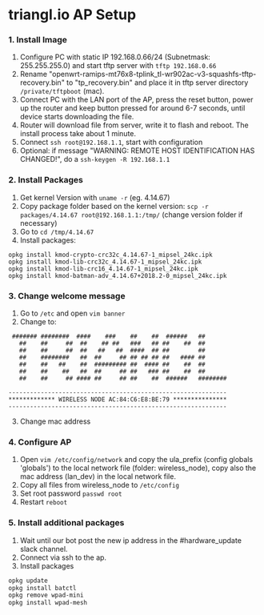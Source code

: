 # triangl.io AP Setup
### 1. Install Image
1. Configure PC with static IP 192.168.0.66/24 (Subnetmask: 255.255.255.0) and start tftp server with `tftp 192.168.0.66`
2. Rename "openwrt-ramips-mt76x8-tplink_tl-wr902ac-v3-squashfs-tftp-recovery.bin"
   to "tp_recovery.bin" and place it in tftp server directory `/private/tftpboot` (mac).
3. Connect PC with the LAN port of the AP, press the reset button, power up
   the router and keep button pressed for around 6-7 seconds, until
   device starts downloading the file.
4. Router will download file from server, write it to flash and reboot. The install process take about 1 minute.
5. Connect `ssh root@192.168.1.1`, start with configuration
6. Optional: if message "WARNING: REMOTE HOST IDENTIFICATION HAS CHANGED!", do a `ssh-keygen -R 192.168.1.1`

### 2. Install Packages
1. Get kernel Version with `uname -r` (eg. 4.14.67)
2. Copy package folder based on the kernel version: `scp -r packages/4.14.67 root@192.168.1.1:/tmp/` (change version folder if necessary)
3. Go to `cd /tmp/4.14.67` 
4. Install packages:
```opkg install kmod-crypto-hash_4.14.67-1_mipsel_24kc.ipk
opkg install kmod-crypto-crc32c_4.14.67-1_mipsel_24kc.ipk
opkg install kmod-lib-crc32c_4.14.67-1_mipsel_24kc.ipk
opkg install kmod-lib-crc16_4.14.67-1_mipsel_24kc.ipk
opkg install kmod-batman-adv_4.14.67+2018.2-0_mipsel_24kc.ipk
```

### 3. Change welcome message
1. Go to `/etc` and open `vim banner`
2. Change to:
```
 ####### ########  ####    ###    ##    ##  ######   ##
   ##    ##     ##  ##    ## ##   ###   ## ##    ##  ##
   ##    ##     ##  ##   ##   ##  ####  ## ##        ##
   ##    ########   ##  ##     ## ## ## ## ##   #### ##
   ##    ##   ##    ##  ######### ##  #### ##    ##  ##
   ##    ##    ##   ##  ##     ## ##   ### ##    ##  ##
   ##    ##     ## #### ##     ## ##    ##  ######   ########

-------------------------------------------------------------
************* WIRELESS NODE AC:84:C6:E8:BE:79 ***************
-------------------------------------------------------------
```
3. Change mac address

### 4. Configure AP
1. Open `vim /etc/config/network` and copy the ula_prefix (config globals 'globals') to the local network file (folder: wireless_node), copy also the mac address (lan_dev) in the local network file.
2. Copy all files from wireless_node to `/etc/config`
3. Set root password `passwd root`
4. Restart `reboot`

### 5. Install additional packages

1. Wait until our bot post the new ip address in the #hardware_update slack channel.
2. Connect via ssh to the ap.
3. Install packages

```bash
opkg update
opkg install batctl
opkg remove wpad-mini
opkg install wpad-mesh
```

